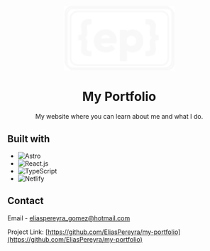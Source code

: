 <div align="center">
  <a href="https://eliaspereyra.com">
    <img src="https://github.com/EliasPereyra/my-portfolio/blob/main/public/assets/logo-white.svg" width="250" />
  </a>
  <h1>My Portfolio</h1>
  <p>My website where you can learn about me and what I do.</p>
</div>

## Built with

- ![Astro][astro]
- ![React.js][React.js]
- ![TypeScript][TypeScript]
- ![Netlify][Netlify]

[astro]: https://img.shields.io/badge/astro-FF5D01?style=for-the-badge&logo=astro&logoColor=white
[React.js]: https://img.shields.io/badge/react-61DAFB?style=for-the-badge&logo=react&logoColor=white
[TypeScript]: https://img.shields.io/badge/typescript-3178C6?style=for-the-badge&logo=typescript&logoColor=white
[Netlify]: https://img.shields.io/badge/netlify-00C7B7?style=for-the-badge&logo=netlify&logoColor=white

## Contact

Email - [eliaspereyra_gomez@hotmail.com](mailto:eliaspereyra_gomez@hotmail.com)

Project Link: [https://github.com/EliasPereyra/my-portfolio](https://github.com/EliasPereyra/my-portfolio)
